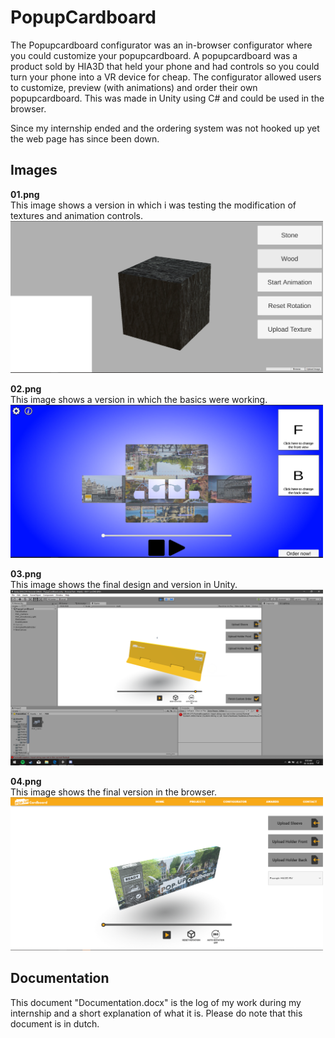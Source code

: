 # PopupCardboard
The Popupcardboard configurator was an in-browser configurator where you could customize your popupcardboard. A popupcardboard was a product sold by HIA3D that held your phone and had controls so you could turn your phone into a VR device for cheap. The configurator allowed users to customize, preview (with animations) and order their own popupcardboard. This was made in Unity using C# and could be used in the browser.

Since my internship ended and the ordering system was not hooked up yet the web page has since been down.

## Images
**01.png**<br/>
This image shows a version in which i was testing the modification of textures and animation controls.<br/>
<img src="https://github.com/KWijkniet/Collection/blob/main/PopupCardboard/01.PNG" style="width:500px"><br/>

**02.png**<br/>
This image shows a version in which the basics were working.<br/>
<img src="https://github.com/KWijkniet/Collection/blob/main/PopupCardboard/02.PNG" style="width:500px"><br/>

**03.png**<br/>
This image shows the final design and version in Unity.<br/>
<img src="https://github.com/KWijkniet/Collection/blob/main/PopupCardboard/03.png" style="width:500px"><br/>

**04.png**<br/>
This image shows the final version in the browser.<br/>
<img src="https://github.com/KWijkniet/Collection/blob/main/PopupCardboard/04.png" style="width:500px"><br/>

## Documentation
This document "Documentation.docx" is the log of my work during my internship and a short explanation of what it is. Please do note that this document is in dutch.
